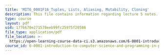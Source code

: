 ```yaml
---
title: 'MIT6_0001F16_Tuples, Lists, Aliasing, Mutability, Cloning'
description: This file contains information regarding lecture 5 notes.
type: course
layout: pdf
uid: 1776670e271578eeb99fc25975f20586
file_type: application/pdf
file_location: >-
  https://open-learning-course-data-ci.s3.amazonaws.com/6-0001-introduction-to-computer-science-and-programming-in-python-fall-2016/1776670e271578eeb99fc25975f20586_MIT6_0001F16_Lec5.pdf
course_id: 6-0001-introduction-to-computer-science-and-programming-in-python-fall-2016
---
```

